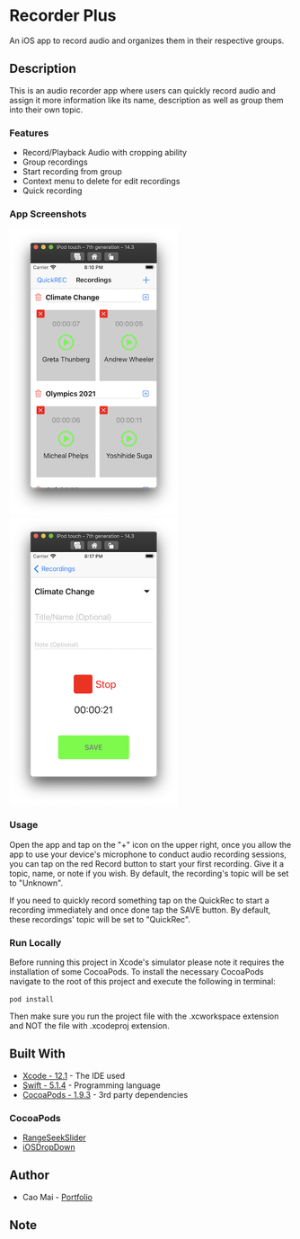 # Recorder Plus
An iOS app to record audio and organizes them in their respective groups.

## Description
This is an audio recorder app where users can quickly record audio and assign it more information like its name, description as well as group them into their own topic.

### Features
* Record/Playback Audio with cropping ability
* Group recordings
* Start recording from group
* Context menu to delete for edit recordings
* Quick recording

### App Screenshots
![](Screenshots/image1.png) ![](Screenshots/image2.png)


### Usage
Open the app and tap on the "+" icon on the upper right, once you allow the app to use your device's microphone to conduct audio recording sessions, you can tap on the red Record button to start your first recording. Give it a topic, name, or note if you wish. By default, the recording's topic will be set to "Unknown".

If you need to quickly record something tap on the QuickRec to start a recording immediately and once done tap the SAVE button. By default, these recordings' topic will be set to "QuickRec".

### Run Locally
Before running this project in Xcode's simulator please note it requires the installation of some CocoaPods. To install the necessary CocoaPods navigate to the root of this project and execute the following in terminal:

`pod install`

Then make sure you run the project file with the .xcworkspace extension and NOT the file with .xcodeproj extension.

## Built With
* [Xcode - 12.1](https://developer.apple.com/xcode/) - The IDE used
* [Swift - 5.1.4](https://developer.apple.com/swift/) - Programming language
* [CocoaPods - 1.9.3](https://cocoapods.org/) - 3rd party dependencies

### CocoaPods
* [RangeSeekSlider](https://github.com/WorldDownTown/RangeSeekSlider)
* [iOSDropDown](https://cocoapods.org/pods/iOSDropDown)

## Author
* Cao Mai - [Portfolio](https://www.makeschool.com/portfolio/Cao-Mai)

## Note
